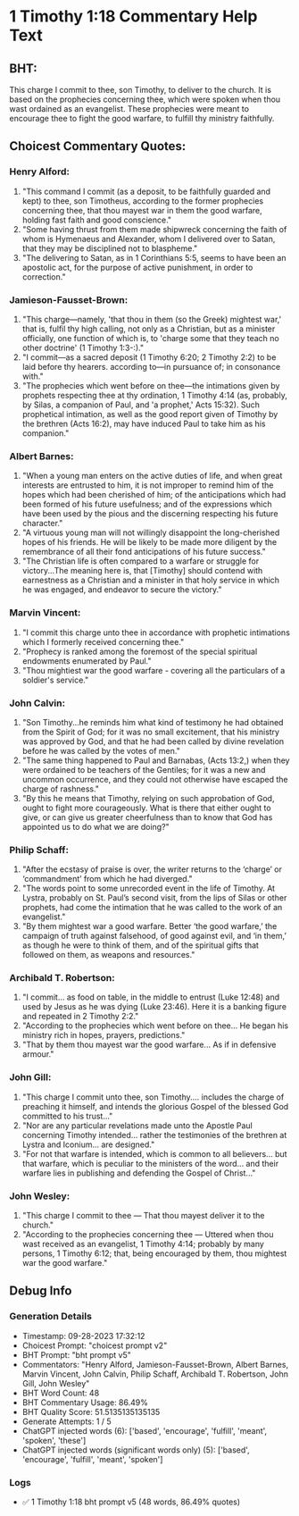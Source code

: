 # 1 Timothy 1:18 Commentary Help Text

## BHT:
This charge I commit to thee, son Timothy, to deliver to the church. It is based on the prophecies concerning thee, which were spoken when thou wast ordained as an evangelist. These prophecies were meant to encourage thee to fight the good warfare, to fulfill thy ministry faithfully.

## Choicest Commentary Quotes:
### Henry Alford:
1. "This command I commit (as a deposit, to be faithfully guarded and kept) to thee, son Timotheus, according to the former prophecies concerning thee, that thou mayest war in them the good warfare, holding fast faith and good conscience."
2. "Some having thrust from them made shipwreck concerning the faith of whom is Hymenaeus and Alexander, whom I delivered over to Satan, that they may be disciplined not to blaspheme."
3. "The delivering to Satan, as in 1 Corinthians 5:5, seems to have been an apostolic act, for the purpose of active punishment, in order to correction."

### Jamieson-Fausset-Brown:
1. "This charge—namely, 'that thou in them (so the Greek) mightest war,' that is, fulfil thy high calling, not only as a Christian, but as a minister officially, one function of which is, to 'charge some that they teach no other doctrine' (1 Timothy 1:3-:)."
2. "I commit—as a sacred deposit (1 Timothy 6:20; 2 Timothy 2:2) to be laid before thy hearers. according to—in pursuance of; in consonance with."
3. "The prophecies which went before on thee—the intimations given by prophets respecting thee at thy ordination, 1 Timothy 4:14 (as, probably, by Silas, a companion of Paul, and 'a prophet,' Acts 15:32). Such prophetical intimation, as well as the good report given of Timothy by the brethren (Acts 16:2), may have induced Paul to take him as his companion."

### Albert Barnes:
1. "When a young man enters on the active duties of life, and when great interests are entrusted to him, it is not improper to remind him of the hopes which had been cherished of him; of the anticipations which had been formed of his future usefulness; and of the expressions which have been used by the pious and the discerning respecting his future character."
2. "A virtuous young man will not willingly disappoint the long-cherished hopes of his friends. He will be likely to be made more diligent by the remembrance of all their fond anticipations of his future success."
3. "The Christian life is often compared to a warfare or struggle for victory...The meaning here is, that [Timothy] should contend with earnestness as a Christian and a minister in that holy service in which he was engaged, and endeavor to secure the victory."

### Marvin Vincent:
1. "I commit this charge unto thee in accordance with prophetic intimations which I formerly received concerning thee."
2. "Prophecy is ranked among the foremost of the special spiritual endowments enumerated by Paul."
3. "Thou mightiest war the good warfare - covering all the particulars of a soldier's service."

### John Calvin:
1. "Son Timothy...he reminds him what kind of testimony he had obtained from the Spirit of God; for it was no small excitement, that his ministry was approved by God, and that he had been called by divine revelation before he was called by the votes of men."
2. "The same thing happened to Paul and Barnabas, (Acts 13:2,) when they were ordained to be teachers of the Gentiles; for it was a new and uncommon occurrence, and they could not otherwise have escaped the charge of rashness."
3. "By this he means that Timothy, relying on such approbation of God, ought to fight more courageously. What is there that either ought to give, or can give us greater cheerfulness than to know that God has appointed us to do what we are doing?"

### Philip Schaff:
1. "After the ecstasy of praise is over, the writer returns to the ‘charge’ or ‘commandment’ from which he had diverged."
2. "The words point to some unrecorded event in the life of Timothy. At Lystra, probably on St. Paul’s second visit, from the lips of Silas or other prophets, had come the intimation that he was called to the work of an evangelist."
3. "By them mightest war a good warfare. Better ‘the good warfare,’ the campaign of truth against falsehood, of good against evil, and ‘in them,’ as though he were to think of them, and of the spiritual gifts that followed on them, as weapons and resources."

### Archibald T. Robertson:
1. "I commit... as food on table, in the middle to entrust (Luke 12:48) and used by Jesus as he was dying (Luke 23:46). Here it is a banking figure and repeated in 2 Timothy 2:2." 
2. "According to the prophecies which went before on thee... He began his ministry rich in hopes, prayers, predictions."
3. "That by them thou mayest war the good warfare... As if in defensive armour."

### John Gill:
1. "This charge I commit unto thee, son Timothy.... includes the charge of preaching it himself, and intends the glorious Gospel of the blessed God committed to his trust..."
2. "Nor are any particular revelations made unto the Apostle Paul concerning Timothy intended... rather the testimonies of the brethren at Lystra and Iconium... are designed."
3. "For not that warfare is intended, which is common to all believers... but that warfare, which is peculiar to the ministers of the word... and their warfare lies in publishing and defending the Gospel of Christ..."

### John Wesley:
1. "This charge I commit to thee — That thou mayest deliver it to the church."
2. "According to the prophecies concerning thee — Uttered when thou wast received as an evangelist, 1 Timothy 4:14; probably by many persons, 1 Timothy 6:12; that, being encouraged by them, thou mightest war the good warfare."


## Debug Info
### Generation Details
- Timestamp: 09-28-2023 17:32:12
- Choicest Prompt: "choicest prompt v2"
- BHT Prompt: "bht prompt v5"
- Commentators: "Henry Alford, Jamieson-Fausset-Brown, Albert Barnes, Marvin Vincent, John Calvin, Philip Schaff, Archibald T. Robertson, John Gill, John Wesley"
- BHT Word Count: 48
- BHT Commentary Usage: 86.49%
- BHT Quality Score: 51.5135135135135
- Generate Attempts: 1 / 5
- ChatGPT injected words (6):
	['based', 'encourage', 'fulfill', 'meant', 'spoken', 'these']
- ChatGPT injected words (significant words only) (5):
	['based', 'encourage', 'fulfill', 'meant', 'spoken']

### Logs
- ✅ 1 Timothy 1:18 bht prompt v5 (48 words, 86.49% quotes)